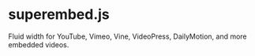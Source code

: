 # superembed.js
Fluid width for YouTube, Vimeo, Vine, VideoPress, DailyMotion, and more embedded videos.
